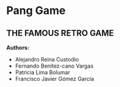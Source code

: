 # Pang Game
## THE FAMOUS RETRO GAME

**Authors:**
- Alejandro Reina Custodio
- Fernando Benítez-cano Vargas
- Patricia Lima Bolumar
- Francisco Javier Gómez García
